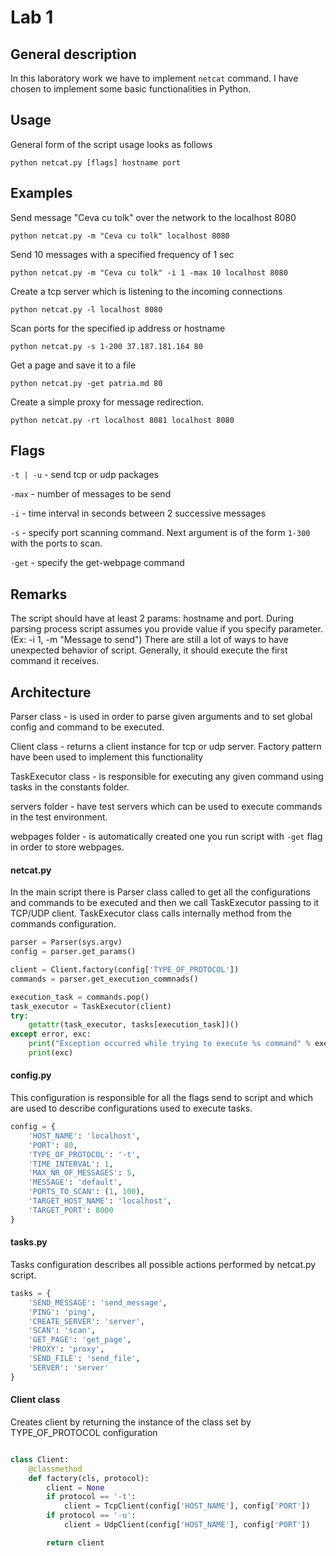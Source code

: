 # Lab 1

## General description

In this laboratory work we have to implement `netcat` command. I have chosen to implement some basic functionalities in Python.

## Usage

General form of the script usage looks as follows

`python netcat.py [flags] hostname port`

## Examples 

Send message "Ceva cu tolk" over the network to the localhost 8080

`python netcat.py -m "Ceva cu tolk" localhost 8080`

Send 10 messages with a specified frequency of 1 sec 

`python netcat.py -m "Ceva cu tolk" -i 1 -max 10 localhost 8080`

Create a tcp server which is listening to the incoming connections

`python netcat.py -l localhost 8080`

Scan ports for the specified ip address or hostname

`python netcat.py -s 1-200 37.187.181.164 80`

Get a page and save it to a file

`python netcat.py -get patria.md 80`

Create a simple proxy for message redirection. 

`python netcat.py -rt localhost 8081 localhost 8080`


## Flags

`-t | -u` - send tcp or udp packages

`-max` - number of messages to be send 

`-i` - time interval in seconds between 2 successive messages

`-s` - specify port scanning command. Next argument is of the form `1-300` with the ports to scan.

`-get` - specify the get-webpage command


## Remarks

The script should have at least 2 params: hostname and port. During parsing process script assumes you provide value if you specify parameter. (Ex: -i 1, -m "Message to send") There are still a lot of ways to have unexpected behavior of script. Generally, it should execute the first command it receives.

## Architecture

Parser class - is used in order to parse given arguments and to set global config and command to be executed.

Client class - returns a client instance for tcp or udp server. Factory pattern have been used to implement this functionality

TaskExecutor class - is responsible for executing any given command using tasks in the constants folder.

servers folder - have test servers which can be used to execute commands in the test environment.

webpages folder - is automatically created one you run script with `-get` flag in order to store webpages.

#### netcat.py

In the main script there is Parser class called to get all the configurations and commands to be executed and then we call TaskExecutor passing to it TCP/UDP client. TaskExecutor class calls internally method from the commands configuration.

```python
parser = Parser(sys.argv)
config = parser.get_params()

client = Client.factory(config['TYPE_OF_PROTOCOL'])
commands = parser.get_execution_commnads()

execution_task = commands.pop()
task_executor = TaskExecutor(client)
try:
    getattr(task_executor, tasks[execution_task])()
except error, exc:
    print("Exception occurred while trying to execute %s command" % execution_task)
    print(exc)

```


#### config.py

This configuration is responsible for all the flags send to script and which are used to describe configurations used to execute tasks.

```python
config = {
    'HOST_NAME': 'localhost',
    'PORT': 80,
    'TYPE_OF_PROTOCOL': '-t',
    'TIME_INTERVAL': 1,
    'MAX_NR_OF_MESSAGES': 5,
    'MESSAGE': 'default',
    'PORTS_TO_SCAN': (1, 100),
    'TARGET_HOST_NAME': 'localhost',
    'TARGET_PORT': 8000
}


```


#### tasks.py

Tasks configuration describes all possible actions performed by netcat.py script.

```python
tasks = {
    'SEND_MESSAGE': 'send_message',
    'PING': 'ping',
    'CREATE_SERVER': 'server',
    'SCAN': 'scan',
    'GET_PAGE': 'get_page',
    'PROXY': 'proxy',
    'SEND_FILE': 'send_file',
    'SERVER': 'server'
}
```

#### Client class

Creates client by returning the instance of the class set by TYPE_OF_PROTOCOL configuration

```python

class Client:
    @classmethod
    def factory(cls, protocol):
        client = None
        if protocol == '-t':
            client = TcpClient(config['HOST_NAME'], config['PORT'])
        if protocol == '-u':
            client = UdpClient(config['HOST_NAME'], config['PORT'])

        return client

```